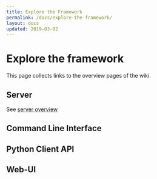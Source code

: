 ```yaml
---
title: Explore the Framework
permalink: /docs/explore-the-framework/
layout: docs
updated: 2019-03-02
---
```


# Explore the framework
This page collects links to the overview pages of the wiki.

## Server
See [server overview](server-overview)

## Command Line Interface

## Python Client API

## Web-UI
